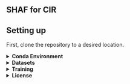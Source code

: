 	
## SHAF for CIR


## Setting up

First, clone the repository to a desired location.

<details>
  <summary><b>Conda Environment</b></summary>
&emsp; 

&emsp; 
	
The following commands will create a local Anaconda environment with the necessary packages installed.

```bash
conda create -n shaf -y python=3.8
conda activate shaf
pip install -r requirements.txt
```
&emsp; 
</details>

<details>
  <summary><b>Datasets</b></summary>
&emsp; 
	
Experiments are conducted on two standard datasets -- [Fashion-IQ](https://github.com/XiaoxiaoGuo/fashion-iq) and [SHOES](http://tamaraberg.com/attributesDataset/index.html), please see their repositories for download instructions. 


&emsp; 
</details>

<details>
  <summary><b>Training</b></summary>
&emsp; 

model for training

```bash
# Optional: comet experiment logging --api-key and --workspace
python src/combiner_train.py --dataset
dataset_name
--projection-dim
2048
--hidden-dim
4096
--num-epochs
200
--clip-model-name
RN50x4
--combiner-lr
2e-5
--batch-size
512
--clip-bs
32
--transform
targetpad
--target-ratio
1.25
--validation-frequency
1
```
</details>

<details>
  <summary><b>License</b></summary>
&emsp; 


## License
MIT License applied. In line with licenses from [CLIP4Cir](https://github.com/ABaldrati/CLIP4Cir/blob/master/LICENSE) and [FashionCLIP](https://github.com/patrickjohncyh/fashion-clip/blob/master/LICENSE).

## Acknowledgement

Our implementation is based on [CLIP4Cir](https://github.com/ABaldrati/CLIP4Cir) 
&emsp; 
</details>